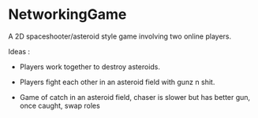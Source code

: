 # NetworkingGame
A 2D spaceshooter/asteroid style game involving two online players.

Ideas : 

- Players work together to destroy asteroids.
- Players fight each other in an asteroid field with gunz n shit.


- Game of catch in an asteroid field, chaser is slower but has better gun, once caught, swap roles
